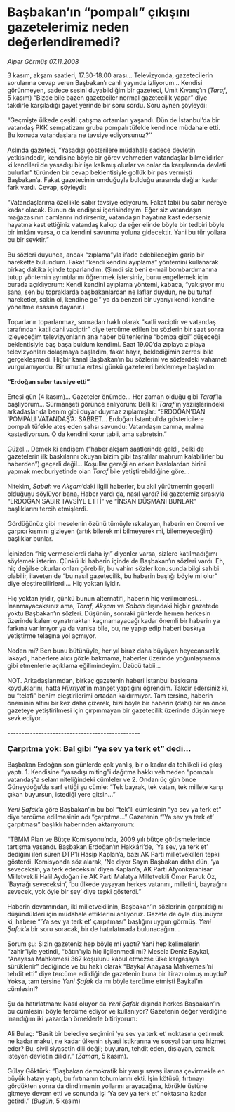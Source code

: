 # Başbakan’ın “pompalı” çıkışını gazetelerimiz neden değerlendiremedi?

*Alper Görmüş 07.11.2008*

<div class="taraf_structure_2col_1zq">
<div class="margen_n">



 <p>3 kasım, akşam saatleri, 17.30-18.00 arası... Televizyonda, gazetecilerin sorularına cevap veren Başbakan’ı canlı yayında izliyorum... Kendisi görünmeyen, sadece sesini duyabildiğim bir gazeteci, Ümit Kıvanç’ın (<i>Taraf</i>, 5 kasım) “Bizde bile bazen gazeteciler normal gazetecilik yapar” diye takdirle karşıladığı gayet yerinde bir soru sordu. Soru aynen şöyleydi: <br/><br/>“Geçmişte ülkede çeşitli çatışma ortamları yaşandı. Dün de İstanbul’da bir vatandaş PKK sempatizanı gruba pompalı tüfekle kendince müdahale etti. Bu konuda vatandaşlara ne tavsiye ediyorsunuz?’’ <br/><br/>Aslında gazeteci, “Yasadışı gösterilere müdahale sadece devletin yetkisindedir, kendisine böyle bir görev vehmeden vatandaşlar bilmelidirler ki kendileri de yasadışı bir işe kalkmış olurlar ve onlar da karşılarında devleti bulurlar” türünden bir cevap beklentisiyle gollük bir pas vermişti Başbakan’a. Fakat gazetecinin umduğuyla bulduğu arasında dağlar kadar fark vardı. Cevap, şöyleydi: <br/><br/>“Vatandaşlarıma özellikle sabır tavsiye ediyorum. Fakat tabii bu sabır nereye kadar olacak. Bunun da endişesi içerisindeyim. Eğer siz vatandaşın mağazasının camlarını indirirseniz, vatandaşın hayatına kast ederseniz hayatına kast ettiğiniz vatandaş kalkıp da eğer elinde böyle bir tedbiri böyle bir imkânı varsa, o da kendini savunma yoluna gidecektir. Yani bu tür yollara bu bir sevktir.” <br/><br/>Bu sözleri duyunca, ancak “zıplama”yla ifade edebileceğim garip bir harekette bulundum. Fakat “kendi kendini ayıplama” yöntemini kullanarak birkaç dakika içinde toparlandım. (Şimdi siz beni e-mail bombardımanına tutup yöntemin ayrıntılarını öğrenmek istersiniz, bunu engellemek için burada açıklıyorum: Kendi kendini ayıplama yöntemi, kabaca, “yakışıyor mu sana, sen bu topraklarda başbakanlardan ne laflar duydun, ne bu tuhaf hareketler, sakin ol, kendine gel” ya da benzeri bir uyarıyı kendi kendine yöneltme esasına dayanır.) <br/><br/>Toparlanır toparlanmaz, sonradan haklı olarak “katli vaciptir ve vatandaş tarafından katli dahi vaciptir” diye tercüme edilen bu sözlerin bir saat sonra izleyeceğim televizyonların ana haber bültenlerine “bomba gibi” düşeceği beklentisiyle baş başa buldum kendimi. Saat 19.00’da zıplaya zıplaya televizyonları dolaşmaya başladım, fakat hayır, beklediğimin zerresi bile gerçekleşmedi. Hiçbir kanal Başbakan’ın bu sözlerini ve sözlerdeki vahameti vurgulamıyordu. Bir umutla ertesi günkü gazeteleri beklemeye başladım.<b> <br/><br/>“Erdoğan sabır tavsiye etti” </b><br/><br/>Ertesi gün (4 kasım)... Gazeteler önümde... Her zaman olduğu gibi <i>Taraf</i>’la başlıyorum... Sürmanşeti görünce anlıyorum: Belli ki <i>Taraf</i>’ın yazıişlerindeki arkadaşlar da benim gibi duyar duymaz zıplamışlar: “ERDOĞAN’DAN ‘POMPALI VATANDAŞ’A: SABRET... Erdoğan İstanbul’da göstericilere pompalı tüfekle ateş eden şahsı savundu: Vatandaşın canına, malına kastediyorsun. O da kendini korur tabii, ama sabretsin.” <br/><br/>Güzel... Demek ki endişem (“haber akşam saatlerinde geldi, belki de gazetelerin ilk baskılarını okuyan bizim gibi taşralılar mahrum kalabilirler bu haberden”) geçerli değil... Koşullar gereği en erken baskılardan birini yapmak mecburiyetinde olan <i>Taraf</i> bile yetiştirebildiğine göre... <br/><br/>Nitekim, <i>Sabah</i> ve <i>Akşam</i>’daki ilgili haberler, bu akıl yürütmemin geçerli olduğunu söylüyor bana. Haber vardı da, nasıl vardı? İki gazetemiz sırasıyla “ERDOĞAN SABIR TAVSİYE ETTİ” ve “İNSAN DÜŞMANI BUNLAR” başlıklarını tercih etmişlerdi. <br/><br/>Gördüğünüz gibi meselenin özünü tümüyle ıskalayan, haberin en önemli ve çarpıcı kısmını gizleyen (artık bilerek mi bilmeyerek mi, bilemeyeceğim) başlıklar bunlar. <br/><br/>İçinizden “hiç vermeselerdi daha iyi” diyenler varsa, sizlere katılmadığımı söylemek isterim. Çünkü iki haberin içinde de Başbakan’ın sözleri vardı. Eh, hiç değilse okurlar onları görebilir, bu vahim sözler konusunda bilgi sahibi olabilir, ilaveten de “bu nasıl gazetecilik, bu haberin başlığı böyle mi olur” diye eleştirebilirlerdi... Hiç yoktan iyidir. <br/><br/>Hiç yoktan iyidir, çünkü bunun alternatifi, haberin hiç verilmemesi... İnanmayacaksınız ama, <i>Taraf</i>, <i>Akşam</i> ve <i>Sabah</i> dışındaki hiçbir gazetede yoktu Başbakan’ın sözleri. Düşünün, sonraki günlerde hemen herkesin üzerinde kalem oynatmaktan kaçınamayacağı kadar önemli bir haberin ya farkına varılmıyor ya da varılsa bile, bu, ne yapıp edip haberi baskıya yetiştirme telaşına yol açmıyor. <br/><br/>Neden mi? Ben bunu bütünüyle, her yıl biraz daha büyüyen heyecansızlık, lakaydi, haberlere alıcı gözle bakmama, haberler üzerinde yoğunlaşmama gibi etmenlerle açıklama eğilimindeyim. Üzücü tabii... <br/><br/>NOT. Arkadaşlarımdan, birkaç gazetenin haberi İstanbul baskısına koyduklarını, hatta <i>Hürriyet</i>’in manşet yaptığını öğrendim. Takdir edersiniz ki, bu “telafi” benim eleştirilerimi ortadan kaldırmıyor. Tam tersine, haberin öneminin altını bir kez daha çizerek, bizi böyle bir haberin (dahi) bir an önce gazeteye yetiştirilmesi için çırpınmayan bir gazetecilik üzerinde düşünmeye sevk ediyor. <br/><br/>----------------------------------------------- <br/><br/><strong><font size="4">Çarpıtma yok: Bal gibi “ya sev ya terk et” dedi...</font></strong> <br/><br/>Başbakan Erdoğan son günlerde çok yanlış, bir o kadar da tehlikeli iki çıkış yaptı. 1. Kendisine “yasadışı miting”i dağıtma hakkı vehmeden “pompalı vatandaş”a selam niteliğindeki cümleler ve 2. Ondan üç gün önce Güneydoğu’da sarf ettiği şu cümle: “Tek bayrak, tek vatan, tek millete karşı çıkan buyursun, istediği yere gitsin...”<i> <br/><br/>Yeni Şafak</i>’a göre Başbakan’ın bu bol “tek”li cümlesinin “ya sev ya terk et” diye tercüme edilmesinin adı “çarpıtma...” Gazetenin “‘Ya sev ya terk et’ çarpıtması” başlıklı haberinden aktarıyorum: <br/><br/>“TBMM Plan ve Bütçe Komisyonu’nda, 2009 yılı bütçe görüşmelerinde tartışma yaşandı. Başbakan Erdoğan’ın Hakkâri’de, ‘Ya sev, ya terk et’ dediğini ileri süren DTP’li Hasip Kaplan’a, bazı AK Parti milletvekilleri tepki gösterdi. Komisyonda söz alarak, ‘Ne diyor Sayın Başbakan daha dün, ‘ya seveceksin, ya terk edeceksin’ diyen Kaplan’a, AK Parti Afyonkarahisar Milletvekili Halil Aydoğan ile AK Parti Malatya Milletvekili Ömer Faruk Öz, ‘Bayrağı seveceksin’, ‘bu ülkede yaşayan herkes vatanını, milletini, bayrağını sevecek, yok öyle bir şey’ diye tepki gösterdi.” <br/><br/>Haberin devamından, iki milletvekilinin, Başbakan’ın sözlerinin çarpıtıldığını düşündükleri için müdahale ettiklerini anlıyoruz. Gazete de öyle düşünüyor ki, habere “‘Ya sev ya terk et’ çarpıtması” başlığını uygun görmüş. <i>Yeni Şafak</i>’a bir soru soracak, bir de hatırlatmada bulunacağım... <br/><br/>Sorum şu: Sizin gazeteniz hep böyle mi yaptı? Yani hep kelimelerin “zahir”iyle yetindi, “bâtın”ıyla hiç ilgilenmedi mi? Mesela Deniz Baykal, “Anayasa Mahkemesi 367 koşulunu kabul etmezse ülke kargaşaya sürüklenir” dediğinde ve bu haklı olarak “Baykal Anayasa Mahkemesi’ni tehdit etti” diye tercüme edildiğinde gazetenin buna bir itirazı olmuş muydu? Yoksa, tam tersine <i>Yeni</i> <i>Şafak</i> da mı böyle tercüme etmişti Baykal’ın cümlesini? <br/><br/>Şu da hatırlatmam: Nasıl oluyor da <i>Yeni Şafak</i> dışında herkes Başbakan’ın bu cümlesini böyle tercüme ediyor ve kullanıyor? Gazetenin değer verdiğine inandığım iki yazardan örneklerle bitiriyorum: <br/><br/>Ali Bulaç: “Basit bir belediye seçimini ‘ya sev ya terk et’ noktasına getirmek ne kadar makul, ne kadar ülkenin siyasi istikrarına ve sosyal barışına hizmet eder? Bu, sivil siyasetin dili değil; buyuran, tehdit eden, dışlayan, ezmek isteyen devletin dilidir.” (<i>Zaman</i>, 5 kasım). <br/><br/>Gülay Göktürk: “Başbakan demokratik bir yarışı savaş ilanına çevirmekle en büyük hatayı yaptı, bu fırtınanın tohumlarını ekti. İşin kötüsü, fırtınayı gördükten sonra da dindirmenin yollarını arayacağına, körükle üstüne gitmeye devam etti ve sonunda işi ‘Ya sev ya terk et’ noktasına kadar getirdi.” (<i>Bugün</i>, 5 kasım)</p>

<br/>


<div id="taraf_not">
</div>

</div>


</div>
